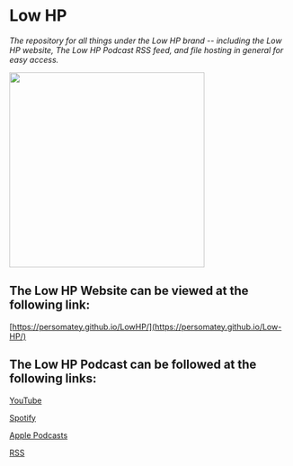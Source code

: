 # Low HP

<i>The repository for all things under the Low HP brand -- including the Low HP website, The Low HP Podcast RSS feed, and file hosting in general for easy access. </i> 

<img src="https://persomatey.github.io/LowHP/images/LowHPLogo-T.png" width="347" height="347">

## The Low HP Website can be viewed at the following link: 

[https://persomatey.github.io/LowHP/](https://persomatey.github.io/Low-HP/) 

## The Low HP Podcast can be followed at the following links: 

[YouTube](https://www.youtube.com/@Low-HP)

[Spotify](https://open.spotify.com/show/64YjEAZrGdgkQk16i88Jtf)

[Apple Podcasts](https://podcasts.apple.com/us/podcast/the-low-hp-podcast/id1672813015) 

[RSS](https://persomatey.github.io/LowHP/thelowhppodcast.rss)
